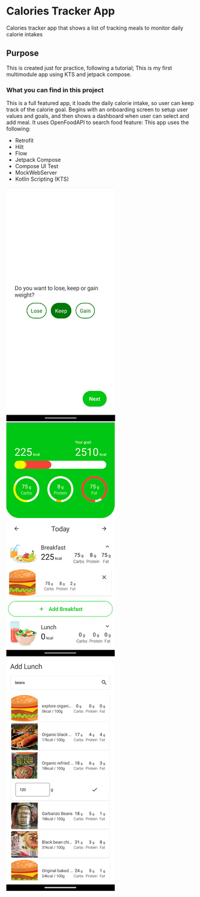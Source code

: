 # Calories Tracker App

Calories tracker app that shows a list of tracking meals to monitor daily calorie intakes

## Purpose

This is created just for practice, following a tutorial; This is my first multimodule app using KTS and jetpack compose.

### What you can find in this project

This is a full featured app, it loads the daily calorie intake, so user can keep track of the calorie goal. Begins with an onboarding screen to setup user values and goals, and then shows a dashboard when user can select and add meal. It uses OpenFoodAPI to search food feature: This app uses the following:

* Retrofit
* Hilt
* Flow
* Jetpack Compose
* Compose UI Test
* MockWebServer
* Kotlin Scripting (KTS)

![preview](https://github.com/KarlosPerez/CaloriesTracker/blob/master/compose_preview1.png)
![preview](https://github.com/KarlosPerez/CaloriesTracker/blob/master/compose_preview2.png)
![preview](https://github.com/KarlosPerez/CaloriesTracker/blob/master/compose_preview3.png)

